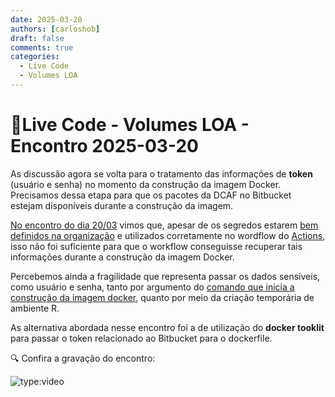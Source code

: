 ```yaml
---
date: 2025-03-20
authors: [carloshob]
draft: false
comments: true
categories:
  - Live Code
  - Volumes LOA
---
```


#  🚀Live Code - Volumes LOA - Encontro 2025-03-20

As discussão agora se volta para o tratamento das informações de **token** (usuário e senha) no momento da construção da imagem Docker. Precisamos dessa etapa para que os pacotes da DCAF no Bitbucket estejam disponíveis durante a construção da imagem.


<!-- more -->

[No encontro do dia 20/03](https://github.com/splor-mg/handbook/issues/69) vimos que, apesar de os segredos estarem [bem definidos na organização](https://github.com/organizations/splor-mg/settings/secrets/actions) e utilizados corretamente no wordflow do  [Actions](https://github.com/splor-mg/volumes-docker/actions/workflows/publish_image.yaml), isso não foi suficiente para que o workflow conseguisse recuperar tais informações durante a construção da imagem Docker.

Percebemos ainda a fragilidade que representa passar os dados sensíveis, como usuário e senha, tanto por argumento do [comando que inicia a construção da imagem docker](https://github.com/splor-mg/volumes-docker/blob/4f70d4e1272928fd4ec4e4f6c68dcc7886e42e73/.github/workflows/publish_image.yaml#L50-L64), quanto por meio da criação temporária de ambiente R.

As alternativa abordada nesse encontro foi a de utilização do **docker tooklit** para passar o token relacionado ao Bitbucket para o dockerfile.

🔍 Confira a gravação do encontro:

![type:video](https://www.youtube.com/embed/p0L6xfj4VpA)
